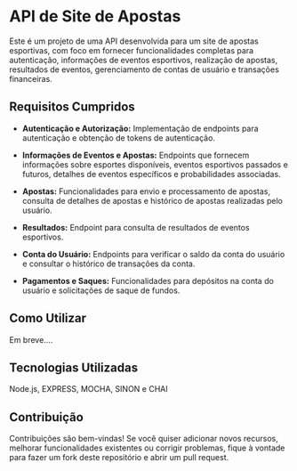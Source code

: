 # API de Site de Apostas

Este é um projeto de uma API desenvolvida para um site de apostas esportivas, com foco em fornecer funcionalidades completas para autenticação, informações de eventos esportivos, realização de apostas, resultados de eventos, gerenciamento de contas de usuário e transações financeiras.

## Requisitos Cumpridos

- **Autenticação e Autorização:** Implementação de endpoints para autenticação e obtenção de tokens de autenticação. 

- **Informações de Eventos e Apostas:** Endpoints que fornecem informações sobre esportes disponíveis, eventos esportivos passados e futuros, detalhes de eventos específicos e probabilidades associadas. 

- **Apostas:** Funcionalidades para envio e processamento de apostas, consulta de detalhes de apostas e histórico de apostas realizadas pelo usuário. 

- **Resultados:** Endpoint para consulta de resultados de eventos esportivos. 

- **Conta do Usuário:** Endpoints para verificar o saldo da conta do usuário e consultar o histórico de transações da conta. 

- **Pagamentos e Saques:** Funcionalidades para depósitos na conta do usuário e solicitações de saque de fundos. 

## Como Utilizar

Em breve....

## Tecnologias Utilizadas

Node.js, EXPRESS, MOCHA, SINON e CHAI

## Contribuição

Contribuições são bem-vindas! Se você quiser adicionar novos recursos, melhorar funcionalidades existentes ou corrigir problemas, fique à vontade para fazer um fork deste repositório e abrir um pull request.


